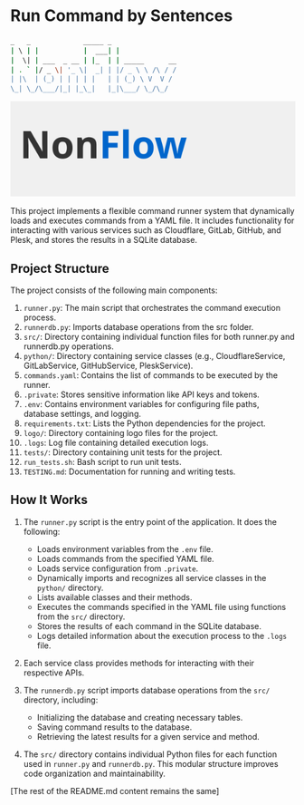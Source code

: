 # Run Command by Sentences
```bash
_   _             _____ _               
| \ | |           |  ___| |              
|  \| | ___  _ __ | |_  | | _____      __
| . ` |/ _ \| '_ \|  _| | |/ _ \ \ /\ / /
| |\  | (_) | | | | |   | | (_) \ V  V /
\_| \_/\___/|_| |_\_|   |_|\___/ \_/\_/
```

![NonFlow Logo](logo/nonflow.svg)

This project implements a flexible command runner system that dynamically loads and executes commands from a YAML file. It includes functionality for interacting with various services such as Cloudflare, GitLab, GitHub, and Plesk, and stores the results in a SQLite database.

## Project Structure

The project consists of the following main components:

1. `runner.py`: The main script that orchestrates the command execution process.
2. `runnerdb.py`: Imports database operations from the src folder.
3. `src/`: Directory containing individual function files for both runner.py and runnerdb.py operations.
4. `python/`: Directory containing service classes (e.g., CloudflareService, GitLabService, GitHubService, PleskService).
5. `commands.yaml`: Contains the list of commands to be executed by the runner.
6. `.private`: Stores sensitive information like API keys and tokens.
7. `.env`: Contains environment variables for configuring file paths, database settings, and logging.
8. `requirements.txt`: Lists the Python dependencies for the project.
9. `logo/`: Directory containing logo files for the project.
10. `.logs`: Log file containing detailed execution logs.
11. `tests/`: Directory containing unit tests for the project.
12. `run_tests.sh`: Bash script to run unit tests.
13. `TESTING.md`: Documentation for running and writing tests.

## How It Works

1. The `runner.py` script is the entry point of the application. It does the following:
   - Loads environment variables from the `.env` file.
   - Loads commands from the specified YAML file.
   - Loads service configuration from `.private`.
   - Dynamically imports and recognizes all service classes in the `python/` directory.
   - Lists available classes and their methods.
   - Executes the commands specified in the YAML file using functions from the `src/` directory.
   - Stores the results of each command in the SQLite database.
   - Logs detailed information about the execution process to the `.logs` file.

2. Each service class provides methods for interacting with their respective APIs.

3. The `runnerdb.py` script imports database operations from the `src/` directory, including:
   - Initializing the database and creating necessary tables.
   - Saving command results to the database.
   - Retrieving the latest results for a given service and method.

4. The `src/` directory contains individual Python files for each function used in `runner.py` and `runnerdb.py`. This modular structure improves code organization and maintainability.

[The rest of the README.md content remains the same]
